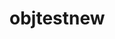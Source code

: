 # objtestnew <!DOCTYPE html>
<html lang="eng" dir="ltr">

<head>
  <meta charset="utf-8">
  <title> First AFrame Demo </title>
</head>

  <script src="https://aframe.io/releases/1.0.3/aframe.min.js"></script>
